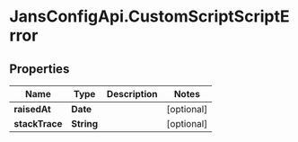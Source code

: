 # JansConfigApi.CustomScriptScriptError

## Properties

Name | Type | Description | Notes
------------ | ------------- | ------------- | -------------
**raisedAt** | **Date** |  | [optional] 
**stackTrace** | **String** |  | [optional] 


